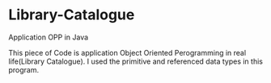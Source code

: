 # Library-Catalogue
Application OPP in Java

This piece of Code is application Object Oriented Perogramming in real life(Library Catalogue).
I used the primitive and referenced data types in this program.
